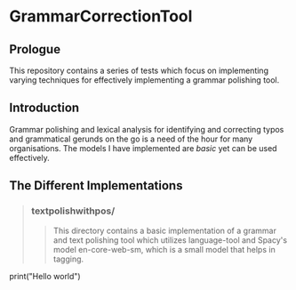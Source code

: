 # GrammarCorrectionTool
## Prologue
This repository contains a series of tests which focus on implementing varying techniques for effectively implementing a grammar polishing tool.

## Introduction
Grammar polishing and lexical analysis for identifying and correcting typos and grammatical gerunds on the go is a need of the hour for many organisations. The models I have implemented are *basic* yet can be used effectively.

## The Different Implementations
> ### textpolishwithpos/
>
>> This directory contains a basic implementation of a grammar and text polishing tool which utilizes language-tool and Spacy's model en-core-web-sm, which is a small model that helps in tagging.


  print("Hello world")
